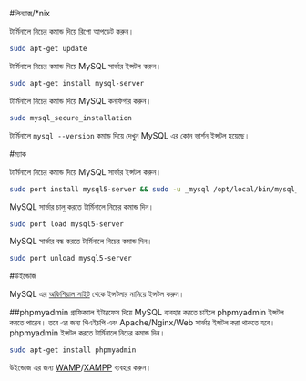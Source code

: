 #লিন্যাক্স/*nix

টার্মিনালে নিচের কমান্ড দিয়ে রিপো আপডেট করুন।
```sh
sudo apt-get update
```
টার্মিনালে নিচের কমান্ড দিয়ে MySQL সার্ভার ইন্সটল করুন।
```sh
sudo apt-get install mysql-server
```
টার্মিনালে নিচের কমান্ড দিয়ে MySQL কনফিগার করুন।
```sh
sudo mysql_secure_installation
```
টার্মিনালে `mysql --version` কমান্ড দিয়ে দেখুন MySQL এর কোন ভার্শন ইন্সটল হয়েছে।


#ম্যাক

টার্মিনালে নিচের কমান্ড দিয়ে MySQL সার্ভার ইন্সটল করুন।
```sh
sudo port install mysql5-server && sudo -u _mysql /opt/local/bin/mysql_install_db5
```
MySQL সার্ভার চালু করতে টার্মিনালে নিচের কমান্ড দিন।
```sh
sudo port load mysql5-server
```

MySQL সার্ভার বন্ধ করতে টার্মিনালে নিচের কমান্ড দিন।
```sh
sudo port unload mysql5-server
```

#উইন্ডোজ

MySQL এর [অফিশিয়াল সাইট](http://dev.mysql.com/downloads/installer/) থেকে ইন্সটলার নামিয়ে ইন্সটল করুন। 


##phpmyadmin
গ্রাফিক্যাল ইটারফেস দিয়ে MySQL ব্যবহার করতে চাইলে phpmyadmin ইন্সটল করতে পারেন। তবে এর জন্য পিএইচপি এবং Apache/Nginx/Web সার্ভার ইন্সটল করা থাকতে হবে। phpmyadmin ইন্সটল করতে টার্মিনালে নিচের কমান্ড দিন।

```sh
sudo apt-get install phpmyadmin
```

উইন্ডোজ এর জন্য [WAMP](http://www.wampserver.com/en/)/[XAMPP](https://www.apachefriends.org/download.html) ব্যবহার করুন।